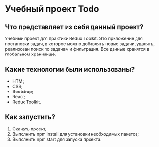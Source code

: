 # **Учебный проект Todo**

## Что представляет из себя данный проект?

Учебный проект для практики Redux Toolkit. Это приложение для постановки задач, в которое можно добавлять новые задачи, удалять, реализован поиск по задачам и фильтрация. Все данные хранятся в глобальном хранилище.

## Какие технологии были использованы?

- HTMl;
- CSS;
- Bootstrap;
- React;
- Redux Toolkit.

## Как запустить?

1. Скачать проект;
1. Выполнить npm install для установки необходимых пакетов;
1. Выполнить npm start для запуска проекта.
